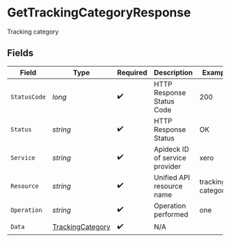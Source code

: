 # GetTrackingCategoryResponse

Tracking category


## Fields

| Field                                                           | Type                                                            | Required                                                        | Description                                                     | Example                                                         |
| --------------------------------------------------------------- | --------------------------------------------------------------- | --------------------------------------------------------------- | --------------------------------------------------------------- | --------------------------------------------------------------- |
| `StatusCode`                                                    | *long*                                                          | :heavy_check_mark:                                              | HTTP Response Status Code                                       | 200                                                             |
| `Status`                                                        | *string*                                                        | :heavy_check_mark:                                              | HTTP Response Status                                            | OK                                                              |
| `Service`                                                       | *string*                                                        | :heavy_check_mark:                                              | Apideck ID of service provider                                  | xero                                                            |
| `Resource`                                                      | *string*                                                        | :heavy_check_mark:                                              | Unified API resource name                                       | tracking-categories                                             |
| `Operation`                                                     | *string*                                                        | :heavy_check_mark:                                              | Operation performed                                             | one                                                             |
| `Data`                                                          | [TrackingCategory](../../Models/Components/TrackingCategory.md) | :heavy_check_mark:                                              | N/A                                                             |                                                                 |